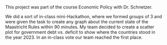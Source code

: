 This project was part of the course Economic Policy with Dr. Schnetzer.

We did a sort of in-class mini-Hackathon, where we formed groups of 3 and were given the task to create any graph about the current state of the Maastricht Rules within 90 minutes.
My team decided to create a scatter plot for government debt vs. deficit to show where the countries stood in the year 2023. In an in-class vote our team reached the first place.
